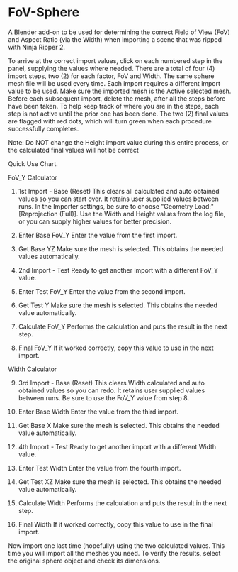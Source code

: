 # FoV-Sphere
A Blender add-on to be used for determining the correct Field of View (FoV) and Aspect Ratio (via the Width) when importing a scene that was ripped with Ninja Ripper 2.


To arrive at the correct import values, click on each numbered step in the panel, supplying the values where needed. There are a total of four (4) import steps, two (2) for each factor, FoV and Width. The same sphere mesh file will be used every time. Each import requires a different import value to be used. Make sure the imported mesh is the Active selected mesh. Before each subsequent import, delete the mesh, after all the steps before have been taken. To help keep track of where you are in the steps, each step is not active until the prior one has been done. The two (2) final values are flagged with red dots, which will turn green when each procedure successfully completes.

Note: Do NOT change the Height import value during this entire process, or the calculated final values will not be correct

Quick Use Chart.

FoV_Y Calculator

1. 1st Import - Base (Reset)
   This clears all calculated and auto obtained values so you can start over. It retains user supplied values between runs. In the Importer settings, be sure to choose "Geometry Load:" [Reprojection (Full)]. Use the Width and Height values from the log file, or you can supply higher values for better precision.

2. Enter Base FoV_Y
   Enter the value from the first import.

3. Get Base YZ
   Make sure the mesh is selected. This obtains the needed values automatically.

4. 2nd Import - Test
   Ready to get another import with a different FoV_Y value.

5. Enter Test FoV_Y
   Enter the value from the second import.

6. Get Test Y
   Make sure the mesh is selected. This obtains the needed value automatically.

7. Calculate FoV_Y
   Performs the calculation and puts the result in the next step.

8. Final FoV_Y
   If it worked correctly, copy this value to use in the next import.

Width Calculator

9. 3rd Import - Base (Reset)
   This clears Width calculated and auto obtained values so you can redo. It retains user supplied values between runs. Be sure to use the FoV_Y value from step 8.

10. Enter Base Width
    Enter the value from the third import.

11. Get Base X
    Make sure the mesh is selected. This obtains the needed value automatically.

12. 4th Import - Test
    Ready to get another import with a different Width value.

13. Enter Test Width
    Enter the value from the fourth import.

14. Get Test XZ
    Make sure the mesh is selected. This obtains the needed value automatically.

15. Calculate Width
    Performs the calculation and puts the result in the next step.

16. Final Width
    If it worked correctly, copy this value to use in the final import.

Now import one last time (hopefully) using the two calculated values. This time you will import all the meshes you need. To verify the results, select the original sphere object and check its dimensions.

